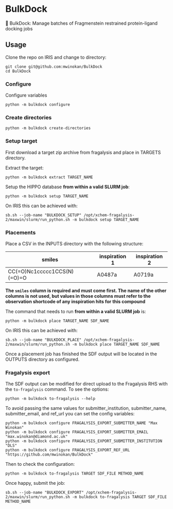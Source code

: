 # BulkDock
💪 BulkDock: Manage batches of Fragmenstein restrained protein-ligand docking jobs 

## Usage

Clone the repo on IRIS and change to directory:

```
git clone git@github.com:mwinokan/BulkDock
cd BulkDock
```

### Configure

Configure variables

```
python -m bulkdock configure
```

### Create directories

```
python -m bulkdock create-directories
```

### Setup target

First download a target zip archive from fragalysis and place in TARGETS directory.

Extract the target:

```
python -m bulkdock extract TARGET_NAME
```

Setup the HIPPO database **from within a valid SLURM job**:

```
python -m bulkdock setup TARGET_NAME
```

On IRIS this can be achieved with:

```
sb.sh --job-name "BULKDOCK_SETUP" /opt/xchem-fragalysis-2/maxwin/slurm/run_python.sh -m bulkdock setup TARGET_NAME
```

### Placements

Place a CSV in the INPUTS directory with the following structure:

|           smiles            | inspiration 1 | inspiration 2 |
|-----------------------------|---------------|---------------|
| CC(=O)Nc1ccccc1CCS(N)(=O)=O | A0487a        | A0719a        |

**The `smiles` column is required and must come first. The name of the other columns is not used, but values in those columns must refer to the observation shortcode of any inspiration hits for this compound**

The command that needs to run **from within a valid SLURM job** is:

```
python -m bulkdock place TARGET_NAME SDF_NAME
```

On IRIS this can be achieved with:

```
sb.sh --job-name "BULKDOCK_PLACE" /opt/xchem-fragalysis-2/maxwin/slurm/run_python.sh -m bulkdock place TARGET_NAME SDF_NAME
```

Once a placement job has finished the SDF output will be located in the OUTPUTS directory as configured.

### Fragalysis export

The SDF output can be modified for direct upload to the Fragalysis RHS with the `to-fragalysis` command. To see the options:

```
python -m bulkdock to-fragalysis --help
```

To avoid passing the same values for submitter_institution, submitter_name, submitter_email, and ref_url you can set the config variables:

```
python -m bulkdock configure FRAGALYSIS_EXPORT_SUBMITTER_NAME "Max Winokan"
python -m bulkdock configure FRAGALYSIS_EXPORT_SUBMITTER_EMAIL "max.winokan@diamond.ac.uk"
python -m bulkdock configure FRAGALYSIS_EXPORT_SUBMITTER_INSTITUTION "DLS"
python -m bulkdock configure FRAGALYSIS_EXPORT_REF_URL "https://github.com/mwinokan/BulkDock"
```

Then to check the configuration:

```
python -m bulkdock to-fragalysis TARGET SDF_FILE METHOD_NAME
```

Once happy, submit the job:

```
sb.sh --job-name "BULKDOCK_EXPORT" /opt/xchem-fragalysis-2/maxwin/slurm/run_python.sh -m bulkdock to-fragalysis TARGET SDF_FILE METHOD_NAME
```
